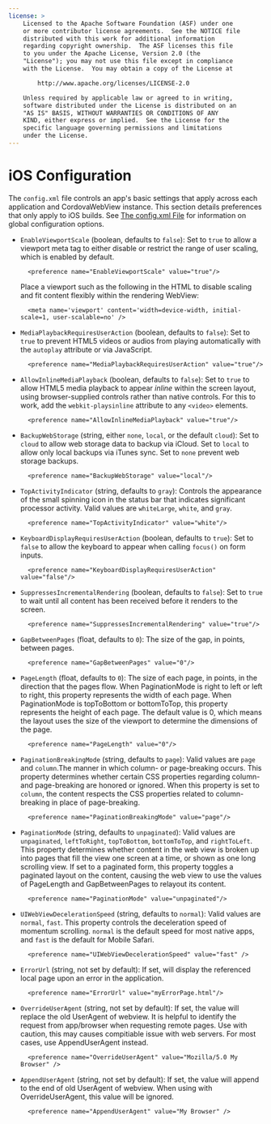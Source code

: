 ```yaml
---
license: >
    Licensed to the Apache Software Foundation (ASF) under one
    or more contributor license agreements.  See the NOTICE file
    distributed with this work for additional information
    regarding copyright ownership.  The ASF licenses this file
    to you under the Apache License, Version 2.0 (the
    "License"); you may not use this file except in compliance
    with the License.  You may obtain a copy of the License at

        http://www.apache.org/licenses/LICENSE-2.0

    Unless required by applicable law or agreed to in writing,
    software distributed under the License is distributed on an
    "AS IS" BASIS, WITHOUT WARRANTIES OR CONDITIONS OF ANY
    KIND, either express or implied.  See the License for the
    specific language governing permissions and limitations
    under the License.
---
```


# iOS Configuration

The `config.xml` file controls an app's basic settings that apply
across each application and CordovaWebView instance. This section
details preferences that only apply to iOS builds. See [The config.xml
File](config_ref_index.md.html#The%20config.xml%20File) for information on global configuration options.

- `EnableViewportScale` (boolean, defaults to `false`): Set to `true`
  to allow a viewport meta tag to either disable or restrict the range
  of user scaling, which is enabled by default.

        <preference name="EnableViewportScale" value="true"/>

  Place a viewport such as the following in the HTML to disable
  scaling and fit content flexibly within the rendering WebView:

        <meta name='viewport' content='width=device-width, initial-scale=1, user-scalable=no' />

- `MediaPlaybackRequiresUserAction` (boolean, defaults to `false`):
  Set to `true` to prevent HTML5 videos or audios from playing
  automatically with the `autoplay` attribute or via JavaScript.

        <preference name="MediaPlaybackRequiresUserAction" value="true"/>

- `AllowInlineMediaPlayback` (boolean, defaults to `false`): Set to
  `true` to allow HTML5 media playback to appear _inline_ within the
  screen layout, using browser-supplied controls rather than native
  controls. For this to work, add the `webkit-playsinline` attribute
  to any `<video>` elements.

        <preference name="AllowInlineMediaPlayback" value="true"/>

- `BackupWebStorage` (string, either `none`, `local`, or the default
  `cloud`): Set to `cloud` to allow web storage data to backup via
  iCloud. Set to `local` to allow only local backups via iTunes
  sync. Set to `none` prevent web storage backups.

        <preference name="BackupWebStorage" value="local"/>

- `TopActivityIndicator` (string, defaults to `gray`): Controls the
  appearance of the small spinning icon in the status bar that
  indicates significant processor activity.  Valid values are
  `whiteLarge`, `white`, and `gray`.

        <preference name="TopActivityIndicator" value="white"/>

- `KeyboardDisplayRequiresUserAction` (boolean, defaults to `true`):
  Set to `false` to allow the keyboard to appear when calling
  `focus()` on form inputs.

        <preference name="KeyboardDisplayRequiresUserAction" value="false"/>

- `SuppressesIncrementalRendering` (boolean, defaults to `false`): Set
  to `true` to wait until all content has been received before it
  renders to the screen.

        <preference name="SuppressesIncrementalRendering" value="true"/>

- `GapBetweenPages` (float, defaults to `0`): The size of the gap, in points, between pages.

        <preference name="GapBetweenPages" value="0"/>

- `PageLength` (float, defaults to `0`): The size of each page, in points, in the 
  direction that the pages flow. When PaginationMode is right to left or left to right, 
  this property represents the width of each page. When PaginationMode is topToBottom 
  or bottomToTop, this property represents the height of each page. The default value 
  is 0, which means the layout uses the size of the viewport to determine the dimensions
  of the page.

        <preference name="PageLength" value="0"/>

- `PaginationBreakingMode` (string, defaults to `page`): Valid values are `page` and 
  `column`.The manner in which column- or page-breaking occurs. This property 
  determines whether certain CSS properties regarding column- and page-breaking are 
  honored or ignored. When this property is set to `column`,  the content respects
  the CSS properties related to column-breaking in place of page-breaking.

        <preference name="PaginationBreakingMode" value="page"/>

- `PaginationMode` (string, defaults to `unpaginated`): Valid values are `unpaginated`,
  `leftToRight`, `topToBottom`, `bottomToTop`, and `rightToLeft`. This property determines 
  whether content in the web view is broken up into pages that fill the view one screen 
  at a time, or shown as one long scrolling view. If set to a paginated form, this 
  property toggles a paginated layout on the content, causing the web view to use the 
  values of PageLength and GapBetweenPages to relayout its content.

        <preference name="PaginationMode" value="unpaginated"/>

- `UIWebViewDecelerationSpeed` (string, defaults to `normal`): Valid values are `normal`,
  `fast`. This property controls the deceleration speed of momentum scrolling. `normal` is
  the default speed for most native apps, and `fast` is the default for Mobile Safari.

        <preference name="UIWebViewDecelerationSpeed" value="fast" />

- `ErrorUrl` (string, not set by default):
  If set, will display the referenced local page upon an error in the application.

        <preference name="ErrorUrl" value="myErrorPage.html"/>

- `OverrideUserAgent` (string, not set by default):
  If set, the value will replace the old UserAgent of webview.
  It is helpful to identify the request from app/browser when requesting remote pages.
  Use with caution, this may causes compitiable issue with web servers.
  For most cases, use AppendUserAgent instead.

        <preference name="OverrideUserAgent" value="Mozilla/5.0 My Browser" />

- `AppendUserAgent` (string, not set by default):
  If set, the value will append to the end of old UserAgent of webview.
  When using with OverrideUserAgent, this value will be ignored.

        <preference name="AppendUserAgent" value="My Browser" />


